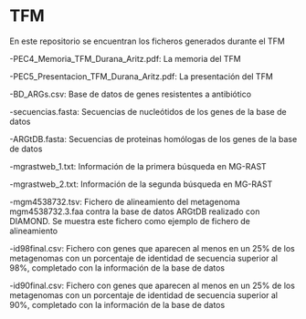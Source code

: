 # TFM

En este repositorio se encuentran los ficheros generados durante el TFM

-PEC4_Memoria_TFM_Durana_Aritz.pdf: La memoria del TFM

-PEC5_Presentacion_TFM_Durana_Aritz.pdf: La presentación del TFM

-BD_ARGs.csv: Base de datos de genes resistentes a antibiótico

-secuencias.fasta: Secuencias de nucleótidos de los genes de la base de datos

-ARGtDB.fasta: Secuencias de proteinas homólogas de los genes de la base de datos

-mgrastweb_1.txt: Información de la primera búsqueda en MG-RAST

-mgrastweb_2.txt: Información de la segunda búsqueda en MG-RAST

-mgm4538732.tsv: Fichero de alineamiento del metagenoma mgm4538732.3.faa contra la base de datos ARGtDB realizado con DIAMOND. Se muestra este fichero como ejemplo de fichero de alineamiento

-id98final.csv: Fichero con genes que aparecen al menos en un 25% de los metagenomas con un porcentaje de identidad de secuencia superior al 98%, completado con la información de la base de datos

-id90final.csv: Fichero con genes que aparecen al menos en un 25% de los metagenomas con un porcentaje de identidad de secuencia superior al 90%, completado con la información de la base de datos


